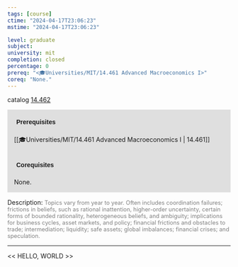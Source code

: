 ```yaml
---
tags: [course]
ctime: "2024-04-17T23:06:23"
mstime: "2024-04-17T23:06:23"

level: graduate
subject: 
university: mit
completion: closed
percentage: 0
prereq: "<🎓Universities/MIT/14.461 Advanced Macroeconomics I>"
coreq: "None."
---
```


catalog [14.462](http://student.mit.edu/catalog/m14b.html#14.462)

<span style="display: block; padding: 15px; background-color: rgb(100, 100, 100, 0.2);"><font id="m_prereq967_0" style="display: block; font-family: Arial, sans-serif; font-weight: bold; padding: 5px">Prerequisites</font><br><span id="prereq967_0">[[🎓Universities/MIT/14.461 Advanced Macroeconomics I | 14.461]]</span></span>
<span style="display: block; padding: 15px; background-color: rgb(100, 100, 100, 0.2);"><font id="m_coreq967_0" style="display: block; font-family: Arial, sans-serif; font-weight: bold; padding: 5px">Corequisites</font><br><span id="coreq967_0">None.</span></span>

<font style="">Description:</font>
<font style="color: grey; font-size: 0.8rem;">Topics vary from year to year. Often includes coordination failures; frictions in beliefs, such as rational inattention, higher-order uncertainty, certain forms of bounded rationality, heterogeneous beliefs, and ambiguity; implications for business cycles, asset markets, and policy; financial frictions and obstacles to trade; intermediation; liquidity; safe assets; global imbalances; financial crises; and speculation.</font>



---

<< HELLO, WORLD >>

